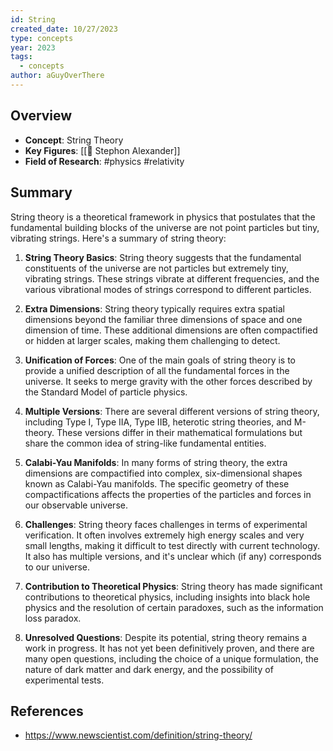 ```yaml
---
id: String
created_date: 10/27/2023
type: concepts
year: 2023
tags:
  - concepts
author: aGuyOverThere
---
```


## Overview

- **Concept**: String Theory
- **Key Figures**: [[👤 Stephon Alexander]]
- **Field of Research**: #physics #relativity 

## Summary

String theory is a theoretical framework in physics that postulates that the fundamental building blocks of the universe are not point particles but tiny, vibrating strings. Here's a summary of string theory:

1. **String Theory Basics**: String theory suggests that the fundamental constituents of the universe are not particles but extremely tiny, vibrating strings. These strings vibrate at different frequencies, and the various vibrational modes of strings correspond to different particles.

2. **Extra Dimensions**: String theory typically requires extra spatial dimensions beyond the familiar three dimensions of space and one dimension of time. These additional dimensions are often compactified or hidden at larger scales, making them challenging to detect.

3. **Unification of Forces**: One of the main goals of string theory is to provide a unified description of all the fundamental forces in the universe. It seeks to merge gravity with the other forces described by the Standard Model of particle physics.

4. **Multiple Versions**: There are several different versions of string theory, including Type I, Type IIA, Type IIB, heterotic string theories, and M-theory. These versions differ in their mathematical formulations but share the common idea of string-like fundamental entities.

5. **Calabi-Yau Manifolds**: In many forms of string theory, the extra dimensions are compactified into complex, six-dimensional shapes known as Calabi-Yau manifolds. The specific geometry of these compactifications affects the properties of the particles and forces in our observable universe.

6. **Challenges**: String theory faces challenges in terms of experimental verification. It often involves extremely high energy scales and very small lengths, making it difficult to test directly with current technology. It also has multiple versions, and it's unclear which (if any) corresponds to our universe.

7. **Contribution to Theoretical Physics**: String theory has made significant contributions to theoretical physics, including insights into black hole physics and the resolution of certain paradoxes, such as the information loss paradox.

8. **Unresolved Questions**: Despite its potential, string theory remains a work in progress. It has not yet been definitively proven, and there are many open questions, including the choice of a unique formulation, the nature of dark matter and dark energy, and the possibility of experimental tests.

## References

- https://www.newscientist.com/definition/string-theory/

